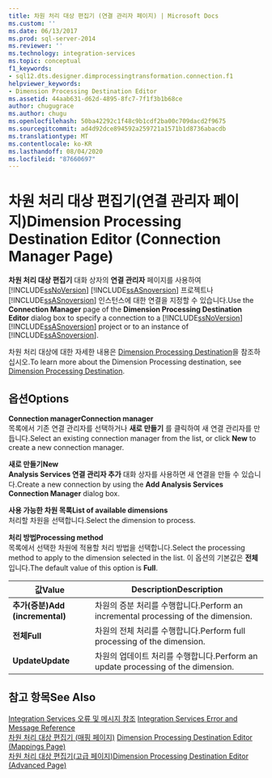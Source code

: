 ```yaml
---
title: 차원 처리 대상 편집기 (연결 관리자 페이지) | Microsoft Docs
ms.custom: ''
ms.date: 06/13/2017
ms.prod: sql-server-2014
ms.reviewer: ''
ms.technology: integration-services
ms.topic: conceptual
f1_keywords:
- sql12.dts.designer.dimprocessingtransformation.connection.f1
helpviewer_keywords:
- Dimension Processing Destination Editor
ms.assetid: 44aab631-d62d-4895-8fc7-7f1f3b1b68ce
author: chugugrace
ms.author: chugu
ms.openlocfilehash: 50ba42292c1f48c9b1cdf2ba00c709dacd2f9675
ms.sourcegitcommit: ad4d92dce894592a259721a1571b1d8736abacdb
ms.translationtype: MT
ms.contentlocale: ko-KR
ms.lasthandoff: 08/04/2020
ms.locfileid: "87660697"
---
```

# <a name="dimension-processing-destination-editor-connection-manager-page"></a><span data-ttu-id="3856f-102">차원 처리 대상 편집기(연결 관리자 페이지)</span><span class="sxs-lookup"><span data-stu-id="3856f-102">Dimension Processing Destination Editor (Connection Manager Page)</span></span>
  <span data-ttu-id="3856f-103">**차원 처리 대상 편집기** 대화 상자의 **연결 관리자** 페이지를 사용하여 [!INCLUDE[ssNoVersion](../includes/ssnoversion-md.md)] [!INCLUDE[ssASnoversion](../includes/ssasnoversion-md.md)] 프로젝트나 [!INCLUDE[ssASnoversion](../includes/ssasnoversion-md.md)] 인스턴스에 대한 연결을 지정할 수 있습니다.</span><span class="sxs-lookup"><span data-stu-id="3856f-103">Use the **Connection Manager** page of the **Dimension Processing Destination Editor** dialog box to specify a connection to a [!INCLUDE[ssNoVersion](../includes/ssnoversion-md.md)] [!INCLUDE[ssASnoversion](../includes/ssasnoversion-md.md)] project or to an instance of [!INCLUDE[ssASnoversion](../includes/ssasnoversion-md.md)].</span></span>  
  
 <span data-ttu-id="3856f-104">차원 처리 대상에 대한 자세한 내용은 [Dimension Processing Destination](data-flow/dimension-processing-destination.md)을 참조하십시오.</span><span class="sxs-lookup"><span data-stu-id="3856f-104">To learn more about the Dimension Processing destination, see [Dimension Processing Destination](data-flow/dimension-processing-destination.md).</span></span>  
  
## <a name="options"></a><span data-ttu-id="3856f-105">옵션</span><span class="sxs-lookup"><span data-stu-id="3856f-105">Options</span></span>  
 <span data-ttu-id="3856f-106">**Connection manager**</span><span class="sxs-lookup"><span data-stu-id="3856f-106">**Connection manager**</span></span>  
 <span data-ttu-id="3856f-107">목록에서 기존 연결 관리자를 선택하거나 **새로 만들기** 를 클릭하여 새 연결 관리자를 만듭니다.</span><span class="sxs-lookup"><span data-stu-id="3856f-107">Select an existing connection manager from the list, or click **New** to create a new connection manager.</span></span>  
  
 <span data-ttu-id="3856f-108">**새로 만들기**</span><span class="sxs-lookup"><span data-stu-id="3856f-108">**New**</span></span>  
 <span data-ttu-id="3856f-109">**Analysis Services 연결 관리자 추가** 대화 상자를 사용하면 새 연결을 만들 수 있습니다.</span><span class="sxs-lookup"><span data-stu-id="3856f-109">Create a new connection by using the **Add Analysis Services Connection Manager** dialog box.</span></span>  
  
 <span data-ttu-id="3856f-110">**사용 가능한 차원 목록**</span><span class="sxs-lookup"><span data-stu-id="3856f-110">**List of available dimensions**</span></span>  
 <span data-ttu-id="3856f-111">처리할 차원을 선택합니다.</span><span class="sxs-lookup"><span data-stu-id="3856f-111">Select the dimension to process.</span></span>  
  
 <span data-ttu-id="3856f-112">**처리 방법**</span><span class="sxs-lookup"><span data-stu-id="3856f-112">**Processing method**</span></span>  
 <span data-ttu-id="3856f-113">목록에서 선택한 차원에 적용할 처리 방법을 선택합니다.</span><span class="sxs-lookup"><span data-stu-id="3856f-113">Select the processing method to apply to the dimension selected in the list.</span></span> <span data-ttu-id="3856f-114">이 옵션의 기본값은 **전체**입니다.</span><span class="sxs-lookup"><span data-stu-id="3856f-114">The default value of this option is **Full**.</span></span>  
  
|<span data-ttu-id="3856f-115">값</span><span class="sxs-lookup"><span data-stu-id="3856f-115">Value</span></span>|<span data-ttu-id="3856f-116">Description</span><span class="sxs-lookup"><span data-stu-id="3856f-116">Description</span></span>|  
|-----------|-----------------|  
|<span data-ttu-id="3856f-117">**추가(증분)**</span><span class="sxs-lookup"><span data-stu-id="3856f-117">**Add (incremental)**</span></span>|<span data-ttu-id="3856f-118">차원의 증분 처리를 수행합니다.</span><span class="sxs-lookup"><span data-stu-id="3856f-118">Perform an incremental processing of the dimension.</span></span>|  
|<span data-ttu-id="3856f-119">**전체**</span><span class="sxs-lookup"><span data-stu-id="3856f-119">**Full**</span></span>|<span data-ttu-id="3856f-120">차원의 전체 처리를 수행합니다.</span><span class="sxs-lookup"><span data-stu-id="3856f-120">Perform full processing of the dimension.</span></span>|  
|<span data-ttu-id="3856f-121">**Update**</span><span class="sxs-lookup"><span data-stu-id="3856f-121">**Update**</span></span>|<span data-ttu-id="3856f-122">차원의 업데이트 처리를 수행합니다.</span><span class="sxs-lookup"><span data-stu-id="3856f-122">Perform an update processing of the dimension.</span></span>|  
  
## <a name="see-also"></a><span data-ttu-id="3856f-123">참고 항목</span><span class="sxs-lookup"><span data-stu-id="3856f-123">See Also</span></span>  
 <span data-ttu-id="3856f-124">[Integration Services 오류 및 메시지 참조](../../2014/integration-services/integration-services-error-and-message-reference.md) </span><span class="sxs-lookup"><span data-stu-id="3856f-124">[Integration Services Error and Message Reference](../../2014/integration-services/integration-services-error-and-message-reference.md) </span></span>  
 <span data-ttu-id="3856f-125">[차원 처리 대상 편집기 &#40;매핑 페이지&#41;](../../2014/integration-services/dimension-processing-destination-editor-mappings-page.md) </span><span class="sxs-lookup"><span data-stu-id="3856f-125">[Dimension Processing Destination Editor &#40;Mappings Page&#41;](../../2014/integration-services/dimension-processing-destination-editor-mappings-page.md) </span></span>  
 [<span data-ttu-id="3856f-126">차원 처리 대상 편집기&#40;고급 페이지&#41;</span><span class="sxs-lookup"><span data-stu-id="3856f-126">Dimension Processing Destination Editor &#40;Advanced Page&#41;</span></span>](../../2014/integration-services/dimension-processing-destination-editor-advanced-page.md)  
  
  
